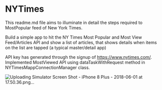 # NYTimes

This readme.md file aims to illuminate in detail the steps required to MostPopular feed of New York Times. 

Build a simple app to hit the NY Times Most Popular and Most View Feed/Articles API and show a list of articles,
that shows details when items on the list are tapped (a typical master/detail app)

API key has generated through the signup of https://www.nytimes.com/. Implemented MostViewed API using dataTaskWithRequest method in NYTimesMappConnectionManager class. 

![Uploading Simulator Screen Shot - iPhone 8 Plus - 2018-06-01 at 17.50.36.png…]()
